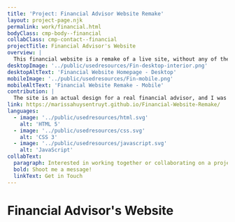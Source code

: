 ```yaml
---
title: 'Project: Financial Advisor Website Remake'
layout: project-page.njk
permalink: work/financial.html
bodyClass: cmp-body--financial
collabClass: cmp-contact--financial
projectTitle: Financial Advisor's Website
overview: |
  This financial website is a remake of a live site, without any of the branding and copyrighted photos. I had access to the actual design files, so I used the design styles set up by the designer in order to develop the site. It's as close as possible to having a real-world project, incorporating a homepage, multiple interior pages, and pre-determined mobile breakdowns. 
desktopImage: '../public/usedresources/Fin-desktop-interior.png'
desktopAltText: 'Financial Website Homepage - Desktop'
mobileImage: '../public/usedresources/Fin-mobile.png'
mobileAltText: 'Financial Website Remake - Mobile'
contribution: |
  The site is an actual design for a real financial advisor, and I was given permission to use the designs as a practice tool. It was extremely gratifying to figure out how to utilize and navigate Figma design files and styles, building everything from the ground up. Besides developing each page, I made a scheduling form, modal windows, and made sure every page broke down to mobile. Before considering this site complete, I need to add proper functionality to the mobile menu and add 3 other landing pages.
link: https://marissahuysentruyt.github.io/Financial-Website-Remake/
languages: 
  - image: '../public/usedresources/html.svg'
    alt: 'HTML 5'
  - image: '../public/usedresources/css.svg'
    alt: 'CSS 3'
  - image: '../public/usedresources/javascript.svg'
    alt: 'JavaScript'
collabText:
  paragraph: Interested in working together or collaborating on a project?
  bold: Shoot me a message!
  linkText: Get in Touch
---
```


# Financial Advisor's Website
